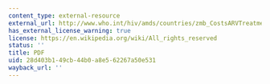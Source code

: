 ```yaml
---
content_type: external-resource
external_url: http://www.who.int/hiv/amds/countries/zmb_CostsARVTreatment.pdf
has_external_license_warning: true
license: https://en.wikipedia.org/wiki/All_rights_reserved
status: ''
title: PDF
uid: 28d403b1-49cb-44b0-a8e5-62267a50e531
wayback_url: ''
---
```


